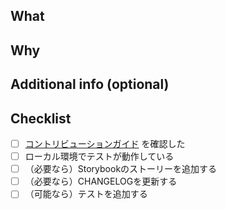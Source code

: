 ## What
<!-- このPRで何をしたのか？ どう変わるのか？ -->

## Why
<!-- なぜそうするのか？ どういう意図なのか？ 何が困っているのか？ -->

## Additional info (optional)
<!-- テスト観点など -->

## Checklist
- [ ] [コントリビューションガイド](https://github.com/misskey-dev/misskey/blob/develop/CONTRIBUTING.md) を確認した
- [ ] ローカル環境でテストが動作している
- [ ] （必要なら）Storybookのストーリーを追加する
- [ ] （必要なら）CHANGELOGを更新する
- [ ] （可能なら）テストを追加する
